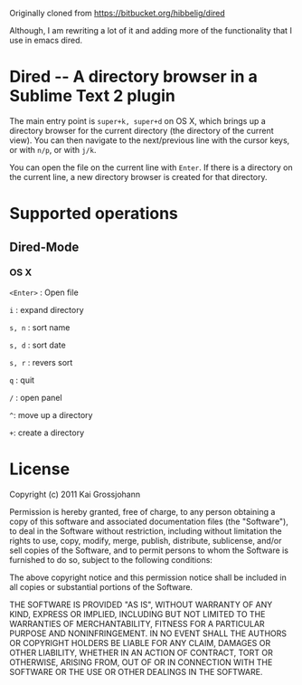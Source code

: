 Originally cloned from https://bitbucket.org/hibbelig/dired

Although, I am rewriting a lot of it and adding more of the functionality that I use in emacs dired.

# Dired -- A directory browser in a Sublime Text 2 plugin

The main entry point is `super+k, super+d` on OS X, which brings up a directory browser for the current directory (the directory of the current view).  You can then navigate to the next/previous line with the cursor keys, or with `n/p`, or with `j/k`.

You can open the file on the current line with `Enter`.  If there is a directory on the current line, a new directory browser is created for that directory.

# Supported operations

## Dired-Mode

### OS X
`<Enter>` : Open file

`i` : expand directory

`s, n` : sort name

`s, d` : sort date

`s, r` : revers sort

`q` : quit

`/` : open panel

`^`: move up a directory

`+`: create a directory

# License

Copyright (c) 2011 Kai Grossjohann

Permission is hereby granted, free of charge, to any person obtaining a copy of this software and associated documentation files (the "Software"), to deal in the Software without restriction, including without limitation the rights to use, copy, modify, merge, publish, distribute, sublicense, and/or sell copies of the Software, and to permit persons to whom the Software is furnished to do so, subject to the following conditions:

The above copyright notice and this permission notice shall be included in all copies or substantial portions of the Software.

THE SOFTWARE IS PROVIDED "AS IS", WITHOUT WARRANTY OF ANY KIND, EXPRESS OR IMPLIED, INCLUDING BUT NOT LIMITED TO THE WARRANTIES OF MERCHANTABILITY, FITNESS FOR A PARTICULAR PURPOSE AND NONINFRINGEMENT. IN NO EVENT SHALL THE AUTHORS OR COPYRIGHT HOLDERS BE LIABLE FOR ANY CLAIM, DAMAGES OR OTHER LIABILITY, WHETHER IN AN ACTION OF CONTRACT, TORT OR OTHERWISE, ARISING FROM, OUT OF OR IN CONNECTION WITH THE SOFTWARE OR THE USE OR OTHER DEALINGS IN THE SOFTWARE.